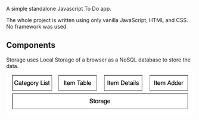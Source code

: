 A simple standalone Javascript To Do app. 

The whole project is written using only vanilla JavaScript, HTML and CSS. No framework was used. 

## Components
Storage uses Local Storage of a browser as a NoSQL database to store the data.
![](docs/components.png)
